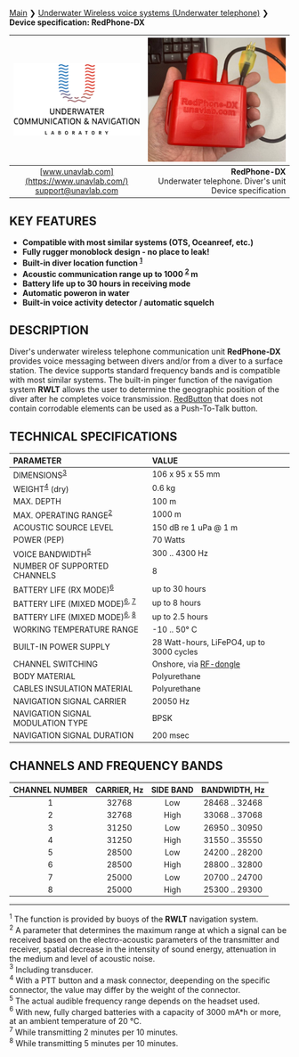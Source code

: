 [Main](/../../) ❯ [Underwater Wireless voice systems (Underwater telephone)](/underwater_wireless_voice_systems_en) ❯ **Device specification: RedPhone-DX**

<div style="page-break-after: always;"></div>

| ![logo](/documentation/sm_logo.png) | ![RedPhone-DX](/documentation/redphone_dx.png) |
| :---: | ---: |
| [www.unavlab.com](https://www.unavlab.com/) <br/> [support@unavlab.com](mailto:support@unavlab.com) | **RedPhone-DX** <br/> Underwater telephone. Diver's unit <br/> Device specification |

## KEY FEATURES

* **Compatible with most similar systems (OTS, Oceanreef, etc.)**
* **Fully rugger monoblock design - no place to leak!**
* **Built-in diver location function <sup>[1](#footnote1)</sup>**
* **Acoustic communication range up to 1000 <sup>[2](#footnote2)</sup> m**
* **Battery life up to 30 hours in receiving mode**
* **Automatic poweron in water**
* **Built-in voice activity detector / automatic squelch**

## DESCRIPTION

Diver's underwater wireless telephone communication unit **RedPhone-DX** provides voice messaging between divers and/or from a diver to a surface station. The device supports standard frequency bands and is compatible with most similar systems. The built-in pinger function of the navigation system **RWLT** allows the user to determine the geographic position of the diver after he completes voice transmission.
[RedButton](https://docs.unavlab.com/documentation/EN/Accessories/RedButton_Specification_en.html) that does not contain corrodable elements can be used as a Push-To-Talk button.

<div style="page-break-after: always;"></div>

## TECHNICAL SPECIFICATIONS

| PARAMETER | VALUE |
| :--- | :--- |
| DIMENSIONS<sup>[3](#footnote3)</sup> | 106 x 95 x 55 mm |
| WEIGHT<sup>[4](#footnote4)</sup> (dry) | 0.6 kg |
| MAX. DEPTH | 100 m |
| MAX. OPERATING RANGE<sup>[2](#footnote2)</sup> | 1000 m |
| ACOUSTIC SOURCE LEVEL | 150 dB re 1 uPa @ 1 m |
| POWER (PEP) | 70 Watts |
| VOICE BANDWIDTH<sup>[5](#footnote5)</sup> | 300 .. 4300 Hz |
| NUMBER OF SUPPORTED CHANNELS | 8 |
| BATTERY LIFE (RX MODE)<sup>[6](#footnote6)</sup> | up to 30 hours |
| BATTERY LIFE (MIXED MODE)<sup>[6](#footnote6), [7](#footnote7)</sup> | up to 8 hours |
| BATTERY LIFE (MIXED MODE)<sup>[6](#footnote6), [8](#footnote8)</sup> | up to 2.5 hours |
| WORKING TEMPERATURE RANGE | -10 .. 50° С |
| BUILT-IN POWER SUPPLY | 28 Watt-hours, LiFePO4, up to 3000 cycles |
| CHANNEL SWITCHING | Onshore, via [RF-dongle](RedPhone_RF_Dongle_Specification_en.md) |
| BODY MATERIAL | Polyurethane |
| CABLES INSULATION MATERIAL | Polyurethane |
| NAVIGATION SIGNAL CARRIER | 20050 Hz |
| NAVIGATION SIGNAL MODULATION TYPE | BPSK |
| NAVIGATION SIGNAL DURATION | 200 msec |

<div style="page-break-after: always;"></div>

## CHANNELS AND FREQUENCY BANDS

| CHANNEL NUMBER | CARRIER, Hz | SIDE BAND | BANDWIDTH, Hz |
| :---: | :---: | :---: | :---: |
| 1 | 32768 | Low | 28468 .. 32468 |
| 2 | 32768 | High | 33068 .. 37068 |
| 3 | 31250 | Low | 26950 .. 30950 |
| 4 | 31250 | High | 31550 .. 35550 |
| 5 | 28500 | Low | 24200 .. 28200 |
| 6 | 28500 | High | 28800 .. 32800 |
| 7 | 25000 | Low | 20700 .. 24700 |
| 8 | 25000 | High | 25300 .. 29300 |

________________
<a name="footnote1"><sup>1</sup></a> The function is provided by buoys of the **RWLT** navigation system.  
<a name="footnote2"><sup>2</sup></a> A parameter that determines the maximum range at which a signal can be received based on the electro-acoustic parameters of the transmitter and receiver, spatial decrease in the intensity of sound energy, attenuation in the medium and level of acoustic noise.  
<a name="footnote3"><sup>3</sup></a> Including transducer.  
<a name="footnote4"><sup>4</sup></a> With a PTT button and a mask connector, deepending on the specific connector, the value may differ by the weight of the connector.  
<a name="footnote5"><sup>5</sup></a> The actual audible frequency range depends on the headset used.  
<a name="footnote6"><sup>6</sup></a> With new, fully charged batteries with a capacity of 3000 mA\*h or more, at an ambient temperature of 20 °C.  
<a name="footnote7"><sup>7</sup></a> While transmitting 2 minutes per 10 minutes.  
<a name="footnote8"><sup>8</sup></a> While transmitting 5 minutes per 10 minutes. 

<div style="page-break-after: always;"></div>

